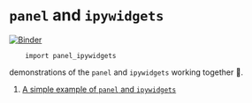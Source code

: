 # `panel` and `ipywidgets`

[![Binder](https://mybinder.org/badge_logo.svg)](https://mybinder.org/v2/gh/tonyfast/oss-notebooks/HEAD)

        import panel_ipywidgets

demonstrations of the `panel` and `ipywidgets` working together 🤗.

1. [A simple example of `panel` and `ipywidgets`](panel_ipywidgets/panel_ipywidget_example.ipynb)